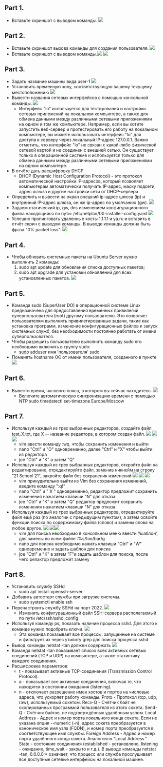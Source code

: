 ## Part 1.
* Вставьте скриншот с выводом команды. ![](part_1/1.png)

## Part 2.
* Вставьте скриншот вызова команды для создания пользователя. ![](part_2/1.png)
* Вставьте скриншот с выводом команды.![](part_2/2.png) ![](part_2/2.png)

## Part 3.
* Задать название машины вида user-1 ![](part_3/1.png)
* Установить временную зону, соответствующую вашему текущему местоположению ![](part_3/2.png)
* Вывести названия сетевых интерфейсов с помощью консольной команды. ![](part_3/3.png)
    * Интерфейс "lo" используется для тестирования и настройки сетевых приложений на локальном компьютере, а также для обмена данными между различными сетевыми приложениями на одном и том же компьютере. Например, если вы хотите запустить веб-сервер и протестировать его работу на локальном компьютере, вы можете использовать интерфейс "lo" для доступа к серверу через локальный IP-адрес 127.0.0.1.
    Важно отметить, что интерфейс "lo" не связан с какой-либо физической сетевой картой и не соединен с внешней сетью. Он существует только в операционной системе и используется только для обмена данными между различными сетевыми приложениями на одном компьютере.
* В отчёте дать расшифровку DHCP
    * DHCP (Dynamic Host Configuration Protocol) - это протокол автоматической настройки IP-адресов, который позволяет компьютерам автоматически получать IP-адрес, маску подсети, адрес шлюза и другие настройки сети от DHCP-сервера
* Определить и вывести на экран внешний ip-адрес шлюза (ip) и внутренний IP-адрес шлюза, он же ip-адрес по умолчанию (gw). ![](part_3/4.png)
* Задаем статический ip, gw, dns изменением конфигурационного файла находящийся по пути: /etc/netplan/00-installer-config.yaml ![](part_3/5.png)
* Успешно пропинговать удаленные хосты 1.1.1.1 и ya.ru и вставить в отчёт скрин с выводом команды. В выводе команды должна быть фраза "0% packet loss". ![](part_3/6.png)


## Part 4.
* Чтобы обновить системные пакеты на Ubuntu Server нужно выполнить 2 команды: 
    1)	sudo apt update для обновления списка доступных пакетов;
    2)	sudo apt upgrade для установки обновлений для всех установленных пакетов. ![](part_4/1.png)


## Part 5.
* Команда sudo (SuperUser DO) в операционной системе Linux предназначена для предоставления временных привилегий суперпользователя (root) другому пользователю. Это позволяет пользователям выполнять привилегированные задачи, такие как установка программ, изменение конфигурационных файлов и запуск системных служб, без необходимости постоянно работать от имени суперпользователя.
* Чтобы разрешить пользователю выполнять команду sudo его необходимо включить в группу sudo:
    * sudo adduser имя 'пользователя' sudo
* Поменять hostname ОС от имени пользователя, созданного в пункте ![](part_5/1.png)

## Part 6.
* Вывести время, часового пояса, в котором вы сейчас находитесь. ![](part_6/1.png)
    * Включите автоматическую синхронизацию времени с помощью NTP sudo timedatectl set-timezone Europe/Moscow


## Part 7.
* Используя каждый из трех выбранных редакторов, создайте файл test_X.txt, где X -- название редактора, в котором создан файл.  ![](part_7/1.png) ![](part_7/2.png) ![](part_7/3.png) 
    * vim ввести команду :wq, чтобы сохранить изменения и выйти
    * nano "Ctrl" и "O" одновременно, далее "Ctrl" и "X" чтобы выйти из редактора
    * joe "Ctrl" и "K" а затем "Q"
* Используя каждый из трех выбранных редакторов, откройте файл на редактирование, отредактируйте файл, заменив никнейм на строку "21 School 21", закройте файл без сохранения изменений ![](part_7/4.png) ![](part_7/5.png) ![](part_7/6.png)
    * vim принудительно выйти из Vim без сохранения изменений, введите команду ":q!"
    * nano "Ctrl" и " X " одновременно, редактор предложит сохранить изменения нажатием клавиши "N" для отказа
    * joe "Ctrl" и "K" а затем "Q" редактор предложит сохранить изменения нажатием клавиши "N" для отказа
* Используя каждый из трех выбранных редакторов, отредактируйте файл ещё раз (по аналогии с предыдущим пунктом), а затем освойте функции поиска по содержимому файла (слово) и замены слова на любое другое. ![](part_7/7.png) ![](part_7/8.png)![](part_7/9.png)
    * vim для поиска необходимо в консольном меню ввести ‘/шаблон’, для замены во всем файле :%s/foo/bar/g
    * nano для поиска необходимо нажать клавиши "Ctrl" и "W" одновременно и задать шаблон для поиска
    * joe "Ctrl" и "K" а затем "F"и задать шаблон для поиска, после чего релактор предложит замену

## Part 8.
* Установить службу SSHd 
    * sudo apt install openssh-server
* Добавить автостарт службы при загрузке системы.
    * sudo systemctl enable ssh
* Перенастроить службу SSHd на порт 2022. ![](part_8/1.png)
    * Изменить конфигурационный файл SSH-сервера располагаемый по пути /etc/ssh/sshd_config
* Используя команду ps, показать наличие процесса sshd. Для этого к команде нужно подобрать ключи. ![](part_8/2.png)
    * Эта команда показывает все процессы, запущенные на системе и фильтрует их через утилиту grep для поиска процесса sshd
* Вывод команды netstat -tan должен содержать ![](part_8/3.png)
* Команда netstat -tan показывает список всех активных сетевых соединений (TCP и UDP) на компьютере, а также статистику каждого соединения.
* Расшифровка параметров:
    * t - показывает активные TCP-соединения (Transmission Control Protocol).
    * a - показывает все активные соединения, включая те, что находятся в состоянии ожидания (listening).
    * n - отключает разрешение имен хостов и портов на числовые адреса, что ускоряет работу команды.
Proto - Протокол (tcp, udp, raw), используемый сокетом.
Recv-Q - Счётчик байт не скопированных программой пользователя из этого сокета.
Send-Q - Счётчик байтов, не подтверждённых удалённым узлом.
Local Address - Адрес и номер порта локального конца сокета. Если не указана опция --numeric (-n), адрес сокета преобразуется в каноническое имя узла (FQDN), и номер порта преобразуется в соответствующее имя службы.
Foreign Address - Адрес и номер порта удалённого конца сокета. Аналогично "Local Address."
State - состояние соединения (established - установлено, listening - ожидание, time_wait - закрыто и т.д.).
В выводе команды netstat -tan, 0.0.0.0:* означает, что процесс или служба прослушивает все доступные сетевые интерфейсы на локальной машине.
